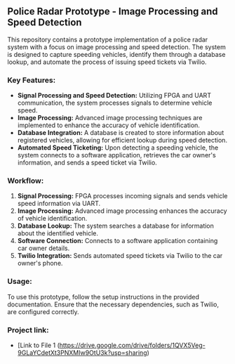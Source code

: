 ## Police Radar Prototype - Image Processing and Speed Detection

This repository contains a prototype implementation of a police radar system with a focus on image processing and speed detection. The system is designed to capture speeding vehicles, identify them through a database lookup, and automate the process of issuing speed tickets via Twilio.

### Key Features:
- **Signal Processing and Speed Detection:** Utilizing FPGA and UART communication, the system processes signals to determine vehicle speed.
- **Image Processing:** Advanced image processing techniques are implemented to enhance the accuracy of vehicle identification.
- **Database Integration:** A database is created to store information about registered vehicles, allowing for efficient lookup during speed detection.
- **Automated Speed Ticketing:** Upon detecting a speeding vehicle, the system connects to a software application, retrieves the car owner's information, and sends a speed ticket via Twilio.

### Workflow:
1. **Signal Processing:** FPGA processes incoming signals and sends vehicle speed information via UART.
2. **Image Processing:** Advanced image processing enhances the accuracy of vehicle identification.
3. **Database Lookup:** The system searches a database for information about the identified vehicle.
4. **Software Connection:** Connects to a software application containing car owner details.
5. **Twilio Integration:** Sends automated speed tickets via Twilio to the car owner's phone.

### Usage:
To use this prototype, follow the setup instructions in the provided documentation. Ensure that the necessary dependencies, such as Twilio, are configured correctly.

### Project link:
- [Link to File 1 (https://drive.google.com/drive/folders/1QVX5Veg-9GLaYCdetXt3PNXMIw9OtU3k?usp=sharing)


